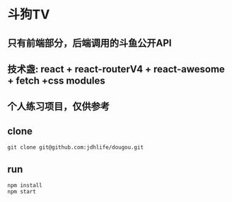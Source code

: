 # 斗狗TV
## 只有前端部分，后端调用的斗鱼公开API
## 技术盏: react + react-routerV4 + react-awesome + fetch +css modules
## 个人练习项目，仅供参考

## clone

```
git clone git@github.com:jdhlife/dougou.git
```
## run
```
npm install
npm start 
```